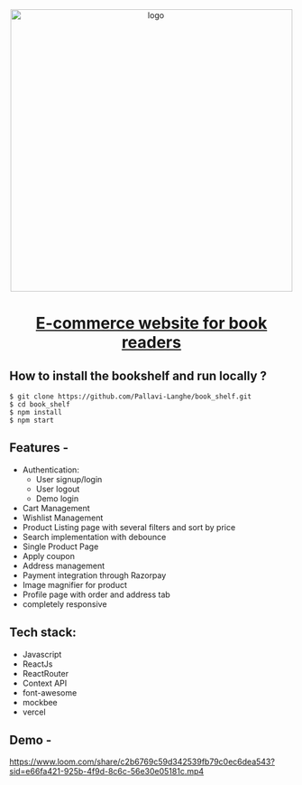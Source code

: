 <div align="center">
  <img src="https://res.cloudinary.com/dv8400fc2/image/upload/v1695732180/E-commerce/bookshelf_tggh2z.png" width="500" alt="logo"/>
  
  # [E-commerce website for book readers](https://book-shelf-v1.vercel.app/)
    
</div>

## **How to install the bookshelf and run locally ?**

```
$ git clone https://github.com/Pallavi-Langhe/book_shelf.git
$ cd book_shelf
$ npm install
$ npm start
```

## **Features -**

- Authentication:
  - User signup/login
  - User logout
  - Demo login
- Cart Management
- Wishlist Management
- Product Listing page with several filters and sort by price
- Search implementation with debounce
- Single Product Page
- Apply coupon
- Address management
- Payment integration through Razorpay
- Image magnifier for product
- Profile page with order and address tab
- completely responsive


## **Tech stack:**
- Javascript
- ReactJs
- ReactRouter
- Context API
- font-awesome
- mockbee
- vercel


## **Demo -**
https://www.loom.com/share/c2b6769c59d342539fb79c0ec6dea543?sid=e66fa421-925b-4f9d-8c6c-56e30e05181c.mp4

